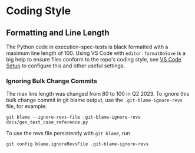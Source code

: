# Coding Style

## Formatting and Line Length

The Python code in execution-spec-tests is black formatted with a maximum line length of 100. Using VS Code with `editor.formatOnSave` is a big help to ensure files conform to the repo's coding style, see [VS Code Setup](../getting_started/setup_vs_code.md) to configure this and other useful settings.

### Ignoring Bulk Change Commits

The max line length was changed from 80 to 100 in Q2 2023. To ignore this bulk change commit in git blame output, use the `.git-blame-ignore-revs` file, for example:

```console
git blame --ignore-revs-file .git-blame-ignore-revs docs/gen_test_case_reference.py
```

To use the revs file persistently with `git blame`, run

```console
git config blame.ignoreRevsFile .git-blame-ignore-revs
```
